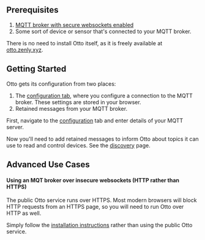 ## Prerequisites

1. [MQTT broker with secure websockets enabled](http://www.steves-internet-guide.com/mqtt-websockets/)
1. Some sort of device or sensor that's connected to your MQTT broker.

There is no need to install Otto itself, as it is freely available at [otto.zenly.xyz](https://otto.zenly.xyz/).

## Getting Started

Otto gets its configuration from two places:

1. The [configuration tab](/identity), where you configure a connection to the MQTT broker. These settings are stored in your browser.
1. Retained messages from your MQTT broker.

First, navigate to the [configuration](identity) tab and enter details of your MQTT server.

Now you'll need to add retained messages to inform Otto about topics it can use to read and control devices. See the [discovery](/docs/discovery/) page.

## Advanced Use Cases

#### Using an MQT broker over insecure websockets (HTTP rather than HTTPS)

The public Otto service runs over HTTPS. Most modern browsers will block HTTP requests from an HTTPS page, so you will need to run Otto over HTTP as well.

Simply follow the [installation instructions](../install/) rather than using the public Otto service.
